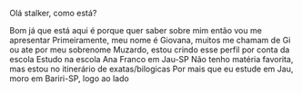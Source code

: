 Olá stalker, como está?

Bom já que está aqui é porque quer saber sobre mim então vou me apresentar
Primeiramente, meu nome é Giovana, muitos me chamam de Gi ou ate por meu sobrenome Muzardo, estou crindo esse perfil 
por conta da escola
Estudo na escola Ana Franco em Jau-SP
Não tenho matéria favorita, mas estou no itinerário de exatas/bilogicas
Por mais que eu estude em Jau, moro em Bariri-SP, logo ao lado
